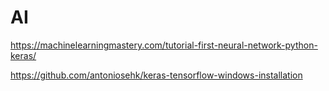 # AI
https://machinelearningmastery.com/tutorial-first-neural-network-python-keras/

https://github.com/antoniosehk/keras-tensorflow-windows-installation
